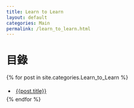 ```yaml
---
title: Learn to Learn
layout: default
categories: Main
permalink: /learn_to_learn.html
---
```


# 目錄

<html>


{% for post in site.categories.Learn_to_Learn %}   
    <li style="padding: 5px;"><a href="{{post.url | prepend:site.baseurl}}">{{post.title}}</a> </li>
{% endfor %}
</html>